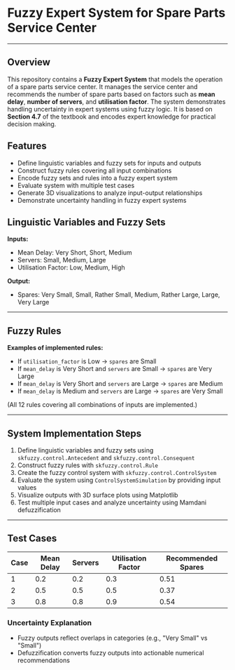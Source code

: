 # Fuzzy Expert System for Spare Parts Service Center
---

## Overview
This repository contains a **Fuzzy Expert System** that models the operation of a spare parts service center. It manages the service center and recommends the number of spare parts based on factors such as **mean delay**, **number of servers**, and **utilisation factor**. The system demonstrates handling uncertainty in expert systems using fuzzy logic. It is based on **Section 4.7** of the textbook and encodes expert knowledge for practical decision making.

## Features
- Define linguistic variables and fuzzy sets for inputs and outputs  
- Construct fuzzy rules covering all input combinations  
- Encode fuzzy sets and rules into a fuzzy expert system  
- Evaluate system with multiple test cases  
- Generate 3D visualizations to analyze input-output relationships  
- Demonstrate uncertainty handling in fuzzy expert systems  


## Linguistic Variables and Fuzzy Sets

**Inputs:**  
- Mean Delay: Very Short, Short, Medium  
- Servers: Small, Medium, Large  
- Utilisation Factor: Low, Medium, High  

**Output:**  
- Spares: Very Small, Small, Rather Small, Medium, Rather Large, Large, Very Large  

---

## Fuzzy Rules

**Examples of implemented rules:**  
- If `utilisation_factor` is Low → `spares` are Small  
- If `mean_delay` is Very Short and `servers` are Small → `spares` are Very Large  
- If `mean_delay` is Very Short and `servers` are Large → `spares` are Medium  
- If `mean_delay` is Medium and `servers` are Large → `spares` are Very Small  

(All 12 rules covering all combinations of inputs are implemented.)

---

## System Implementation Steps

1. Define linguistic variables and fuzzy sets using `skfuzzy.control.Antecedent` and `skfuzzy.control.Consequent`  
2. Construct fuzzy rules with `skfuzzy.control.Rule`  
3. Create the fuzzy control system with `skfuzzy.control.ControlSystem`  
4. Evaluate the system using `ControlSystemSimulation` by providing input values  
5. Visualize outputs with 3D surface plots using Matplotlib  
6. Test multiple input cases and analyze uncertainty using Mamdani defuzzification  

---

## Test Cases

| Case | Mean Delay | Servers | Utilisation Factor | Recommended Spares |
|------|------------|--------|------------------|------------------|
| 1    | 0.2        | 0.2    | 0.3              | 0.51             |
| 2    | 0.5        | 0.5    | 0.5              | 0.37             |
| 3    | 0.8        | 0.8    | 0.9              | 0.54             |

### Uncertainty Explanation
- Fuzzy outputs reflect overlaps in categories (e.g., "Very Small" vs "Small")  
- Defuzzification converts fuzzy outputs into actionable numerical recommendations

